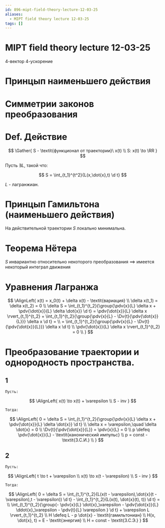 ```yaml
---
id: 896-mipt-field-theory-lecture-12-03-25
aliases:
  - MIPT field theory lecture 12-03-25
tags: []
---
```


# MIPT field theory lecture 12-03-25

4-вектор
4-ускорение

# Принцып наименьшего действия

# Симметрии законов преобразования

# Def. Действие

$$
\Gather{
S - \textit{функционал от траектории}\ x(t) \\
S: x(t) \to \RR
}
$$

Пусть $\exists L$, такой что:

$$
S = \int_{t_1}^{t^2}{L(x,\dot{x},t) \d t}
$$

$L$ - лагранжиан.

# Принцып Гамильтона (наименьшего действия)

На действительной траектории $S$ локально минимальна.

# Теорема Нётера

$S$ инвариантно относительно некоторого преобразования
$\implies$
имеется некоторый интеграл движения

# Уравнения Лагранжа

$$
\AlignLeft{
x(t) = x_0(t) + \delta x(t) - \textit{вариация} \\
\delta x(t_1) = \delta x(t_2) = 0 \\
\delta S = \int_{t_1}^{t_2}{\group{\pdv{x}{L} \delta x + \pdv{\dot{x}}{L} \delta \dot{x}} \d t} =
\pdv{\dot{x}}{L} \delta x \rvert_{t_1}^{t_2} +
\int_{t_1}^{t_2}{\group{\pdv{x}{L} - \Dv{t}{\pdv{\dot{x}}{L}}} \delta x \d t} = \\
= \int_{t_1}^{t_2}{\group{\pdv{x}{L} - \Dv{t}{\pdv{\dot{x}}{L}}} \delta x \d t} \\
\pdv{\dot{x}}{L} \delta x \rvert_{t_1}^{t_2} = 0 \\
}
$$

# Преобразование траектории и однородность пространства.

## 1

`Пусть:`

$$
\AlignLeft{
x(t) \to x(t) + \varepsilon \\
S - inv
}
$$

`Тогда:`

$$
\AlignLeft{
0 = \delta S =
\int_{t_1}^{t_2}{\group{\pdv{x}{L} \delta x + \pdv{\dot{x}}{L} \delta \dot{x}} \d t} \\
\delta x = \varepsilon,\quad \delta \dot{x} = 0 \\
\Dv{t}{\pdv{\dot{x}}{L}} = \pdv{x}{L} = 0 \\
p \defeq \pdv{\dot{x}}{L} - \textit{канонический импульс} \\
p = const - \textit{З.С.И.} \\
}
$$

## 2

`Пусть:`

$$
\AlignLeft{
t \to t + \varepsilon \\
x(t) \to x(t - \varepsilon) \\
S - inv
}
$$

`Тогда:`

$$
\AlignLeft{
0 = \delta S =
\int_{t_1}^{t_2}{L(x(t - \varepsilon),\dot{x}(t - \varepsilon),t - \varepsilon)) \d t} - 
\int_{t_1}^{t_2}{L(x(t), \dot{x}(t), t)) \d t}
= \\
\int_{t_1}^{t_2}{\group{-
\pdv{x}{L} \dot{x}_\varepsilon -
\pdv{\dot{x}}{L} \ddot{x}_\varepsilon -
\pdv{t}{L} \varepsilon
} \d t} + 
\varepsilon L \rvert_{t_1}^{t_2}
\\
H \defeq L - p \dot{x} - \textit{гамильтониан} \\
H(x, \dot{x}, t) = E - \textit{энергия} \\
H = const - \textit{З.С.Э.}
}
$$
